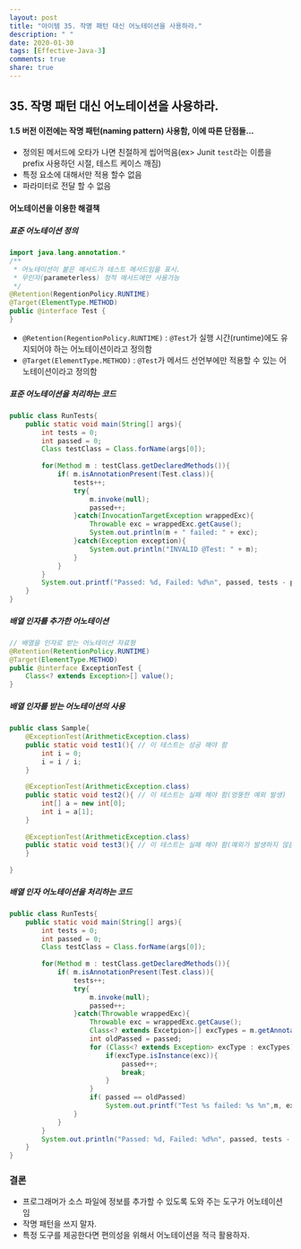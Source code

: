 ```yaml
---
layout: post
title: "아이템 35. 작명 패턴 대신 어노테이션을 사용하라."
description: " "
date: 2020-01-30
tags: [Effective-Java-3]
comments: true
share: true
---
```


## 35. 작명 패턴 대신 어노테이션을 사용하라.


#### 1.5 버전 이전에는 작명 패턴(naming pattern) 사용함, 이에 따른 단점들...
- 정의된 메서드에 오타가 나면 친절하게 씹어먹음(ex> Junit ```test```라는 이름을 prefix 사용하던 시절, 테스트 케이스 깨짐)
- 특정 요소에 대해서만 적용 할수 없음
- 파라미터로 전달 할 수 없음

#### 어노테이션을 이용한 해결책

##### 표준 어노테이션 정의
```java
import java.lang.annotation.*
/**
 * 어노테이션이 붙은 메서드가 테스트 메서드임을 표시.
 * 무인자(parameterless) 정적 메서드에만 사용가능
 */
@Retention(RegentionPolicy.RUNTIME)
@Target(ElementType.METHOD)
public @interface Test {
}
```

- ```@Retention(RegentionPolicy.RUNTIME)``` : ```@Test```가 실행 시간(runtime)에도 유지되어야 하는 어노테이션이라고 정의함
- ```@Target(ElementType.METHOD)``` : ```@Test```가 메서드 선언부에만 적용할 수 있는 어노테이션이라고 정의함

##### 표준 어노테이션을 처리하는 코드
```java
public class RunTests{
    public static void main(String[] args){
        int tests = 0;
        int passed = 0;
        Class testClass = Class.forName(args[0]);
        
        for(Method m : testClass.getDeclaredMethods()){
            if( m.isAnnotationPresent(Test.class)){
                tests++;
                try{
                    m.invoke(null);
                    passed++;
                }catch(InvocationTargetException wrappedExc){
                    Throwable exc = wrappedExc.getCause();
                    System.out.println(m + " failed: " + exc);
                }catch(Exception exception){
                    System.out.println("INVALID @Test: " + m);
                }
            }
        }
        System.out.printf("Passed: %d, Failed: %d%n", passed, tests - passed);
    }
}
```

##### 배열 인자를 추가한 어노테이션
```java
// 배열을 인자로 받는 어노테이션 자료형
@Retention(RetentionPolicy.RUNTIME)
@Target(ElementType.METHOD)
public @interface ExceptionTest {
    Class<? extends Exception>[] value();
}
```

##### 배열 인자를 받는 어노테이션의 사용
```java
public class Sample{
    @ExceptionTest(ArithmeticException.class)
    public static void test1(){ // 이 테스트는 성공 해야 함
        int i = 0;
        i = i / i;
    }
    
    @ExceptionTest(ArithmeticException.class)
    public static void test2(){ // 이 테스트는 실패 해야 함(엉뚱한 예외 발생)
        int[] a = new int[0];
        int i = a[1];
    }
    
    @ExceptionTest(ArithmeticException.class)
    public static void test3(){ // 이 테스트는 실패 해야 함(예외가 발생하지 않음)
    }
    
}
```

##### 배열 인자 어노테이션을 처리하는 코드
```java
public class RunTests{
    public static void main(String[] args){
        int tests = 0;
        int passed = 0;
        Class testClass = Class.forName(args[0]);
        
        for(Method m : testClass.getDeclaredMethods()){
            if( m.isAnnotationPresent(Test.class)){
                tests++;
                try{
                    m.invoke(null);
                    passed++;
                }catch(Throwable wrappedExc){
                    Throwable exc = wrappedExc.getCause();
                    Class<? extends Excetpion>[] excTypes = m.getAnnotation(ExceptionTest.class).value();
                    int oldPassed = passed;
                    for (Class<? extends Exception> excType : excTypes){
                        if(excType.isInstance(exc)){
                            passed++;
                            break;
                        }
                    }
                    if( passed == oldPassed)
                        System.out.printf("Test %s failed: %s %n",m, exc);
                }
            }
        }
        System.out.println("Passed: %d, Failed: %d%n", passed, tests - passed);
    }
}
```

### 결론
- 프로그래머가 소스 파일에 정보를 추가할 수 있도록 도와 주는 도구가 어노테이션 임
- 작명 패턴을 쓰지 말자. 
- 특정 도구를 제공한다면 편의성을 위해서 어노테이션을 적극 활용하자.